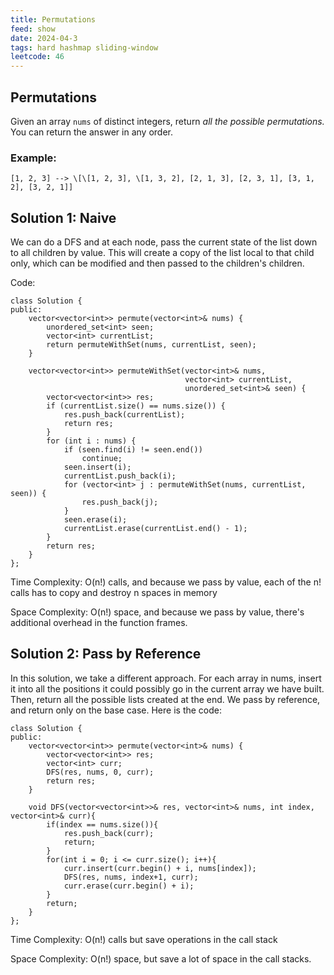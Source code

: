 ```yaml
---
title: Permutations
feed: show
date: 2024-04-3
tags: hard hashmap sliding-window
leetcode: 46
---
```


## Permutations

Given an array `nums` of distinct integers, return *all the possible permutations.* You can return the answer in any order.

### Example: 
``` 
[1, 2, 3] --> \[\[1, 2, 3], \[1, 3, 2], [2, 1, 3], [2, 3, 1], [3, 1, 2], [3, 2, 1]]
```

## Solution 1: Naive

We can do a DFS and at each node, pass the current state of the list down to all children by value. This will create a copy of the list local to that child only, which can be modified and then passed to the children's children.

Code:
```
class Solution {
public:
    vector<vector<int>> permute(vector<int>& nums) {
        unordered_set<int> seen;
        vector<int> currentList;
        return permuteWithSet(nums, currentList, seen);
    }

    vector<vector<int>> permuteWithSet(vector<int>& nums,
                                       vector<int> currentList,
                                       unordered_set<int>& seen) {
        vector<vector<int>> res;
        if (currentList.size() == nums.size()) {
            res.push_back(currentList);
            return res;
        }
        for (int i : nums) {
            if (seen.find(i) != seen.end())
                continue;
            seen.insert(i);
            currentList.push_back(i);
            for (vector<int> j : permuteWithSet(nums, currentList, seen)) {
                res.push_back(j);
            }
            seen.erase(i);
            currentList.erase(currentList.end() - 1);
        }
        return res;
    }
};
```

Time Complexity: O(n!) calls, and because we pass by value, each of the n! calls has to copy and destroy n spaces in memory

Space Complexity: O(n!) space, and because we pass by value, there's additional overhead in the function frames.

## Solution 2: Pass by Reference

In this solution, we take a different approach. For each array in nums, insert it into all the positions it could possibly go in the current array we have built. Then, return all the possible lists created at the end. We pass by reference, and return only on the base case. Here is the code:

```
class Solution {
public:
    vector<vector<int>> permute(vector<int>& nums) {
        vector<vector<int>> res;
        vector<int> curr;
        DFS(res, nums, 0, curr);
        return res;
    }

    void DFS(vector<vector<int>>& res, vector<int>& nums, int index, vector<int>& curr){
        if(index == nums.size()){
            res.push_back(curr);
            return;
        }
        for(int i = 0; i <= curr.size(); i++){
            curr.insert(curr.begin() + i, nums[index]);
            DFS(res, nums, index+1, curr);
            curr.erase(curr.begin() + i);
        }
        return;
    }
};
```
Time Complexity: O(n!) calls but save operations in the call stack

Space Complexity: O(n!) space, but save a lot of space in the call stacks.

